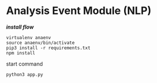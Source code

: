 Analysis Event Module (NLP)
===

***install flow***

```
virtualenv anaenv
source anaenv/bin/activate
pip3 install -r requirements.txt
npm install
```

start command

```
python3 app.py
```
